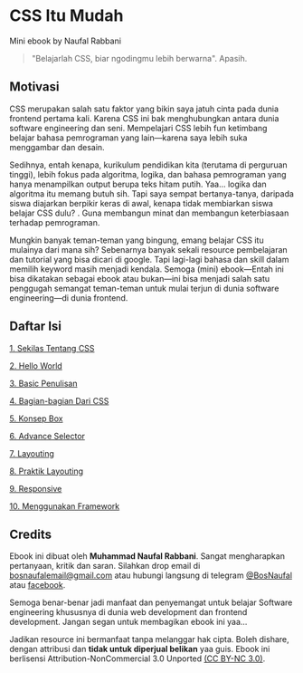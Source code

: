 # CSS Itu Mudah

Mini ebook by Naufal Rabbani

> "Belajarlah CSS, biar ngodingmu lebih berwarna". Apasih. 

## Motivasi

CSS merupakan salah satu faktor yang bikin saya jatuh cinta pada dunia frontend pertama kali. Karena CSS ini bak menghubungkan antara dunia software engineering dan seni. Mempelajari CSS lebih fun ketimbang belajar bahasa pemrograman yang lain—karena saya lebih suka menggambar dan desain. 

Sedihnya, entah kenapa, kurikulum pendidikan kita (terutama di perguruan tinggi), lebih fokus pada algoritma, logika, dan bahasa pemrograman yang hanya menampilkan output berupa teks hitam putih. Yaa... logika dan algoritma itu memang butuh sih. Tapi saya sempat bertanya-tanya, daripada siswa diajarkan berpikir keras di awal, kenapa tidak membiarkan siswa belajar CSS dulu? . Guna membangun minat dan membangun keterbiasaan terhadap pemrograman.

Mungkin banyak teman-teman yang bingung, emang belajar CSS itu mulainya dari mana sih? Sebenarnya banyak sekali resource pembelajaran dan tutorial yang bisa dicari di  google. Tapi lagi-lagi bahasa dan skill dalam memilih keyword masih menjadi kendala. Semoga (mini) ebook—Entah ini bisa dikatakan sebagai ebook atau bukan—ini bisa menjadi salah satu penggugah semangat  teman-teman untuk mulai terjun di dunia software engineering—di dunia frontend.


## Daftar Isi

[1. Sekilas Tentang CSS](https://bosnaufal.github.io/css-itu-mudah/chapter/sekilas-tentang-css)

[2. Hello World](https://bosnaufal.github.io/css-itu-mudah/chapter/hello-world)

[3. Basic Penulisan](https://bosnaufal.github.io/css-itu-mudah/chapter/basic-penulisan)

[4. Bagian-bagian Dari CSS](https://bosnaufal.github.io/css-itu-mudah/chapter/bagian-bagian-dari-css)

[5. Konsep Box](https://bosnaufal.github.io/css-itu-mudah/chapter/konsep-box)

[6. Advance Selector](https://bosnaufal.github.io/css-itu-mudah/chapter/advance-selector)

[7. Layouting](https://bosnaufal.github.io/css-itu-mudah/chapter/layouting)

[8. Praktik Layouting](https://bosnaufal.github.io/css-itu-mudah/chapter/praktik-layouting)

[9. Responsive](https://bosnaufal.github.io/css-itu-mudah/chapter/responsive)

[10. Menggunakan Framework](https://bosnaufal.github.io/css-itu-mudah/chapter/menggunakan-framework)


## Credits
Ebook ini dibuat oleh **Muhammad Naufal Rabbani**. Sangat mengharapkan pertanyaan, kritik dan saran. Silahkan drop email di [bosnaufalemail@gmail.com](mailto:bosnaufalemail@gmail.com) atau hubungi langsung di telegram [@BosNaufal](https://t.me/BosNaufal) atau [facebook](https://facebook.com/BosNaufalAccount).

Semoga benar-benar jadi manfaat dan penyemangat untuk belajar Software engineering khususnya di dunia web development dan frontend development. Jangan segan untuk membagikan ebook ini yaa...

Jadikan resource ini bermanfaat tanpa melanggar hak cipta. Boleh dishare, dengan attribusi dan **tidak untuk diperjual belikan** yaa guis. Ebook ini berlisensi Attribution-NonCommercial 3.0 Unported [(CC BY-NC 3.0)](https://creativecommons.org/licenses/by-nc/3.0/).